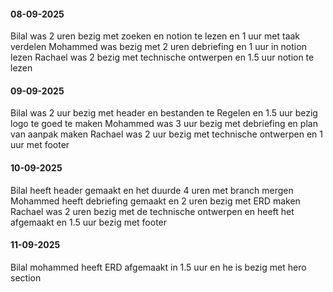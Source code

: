 #### **08-09-2025**

Bilal was 2 uren bezig met zoeken en notion te lezen en 1 uur met  taak verdelen 
Mohammed was bezig met 2 uren debriefing  en 1 uur in notion lezen
Rachael was 2 bezig met technische ontwerpen en 1.5 uur notion te lezen 

#### **09-09-2025**

Bilal was  2 uur  bezig met header en bestanden te Regelen en 1.5 uur bezig  logo te goed te maken
Mohammed was 3 uur bezig met debriefing en plan van aanpak maken 
Rachael was 2 uur bezig met technische ontwerpen en 1 uur met footer

#### **10-09-2025**

Bilal heeft header gemaakt en het duurde 4 uren met  branch mergen 
Mohammed heeft debriefing gemaakt en 2 uren bezig met ERD maken
Rachael was  2 uren bezig met  de technische ontwerpen en heeft het afgemaakt en  1.5 uur bezig met footer 

#### **11-09-2025**
Bilal 
mohammed heeft  ERD afgemaakt  in 1.5 uur en he is bezig met hero section


